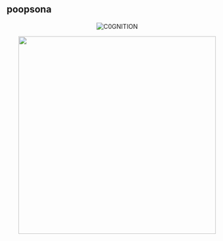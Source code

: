 ## poopsona

<p align="center"> <img src="https://komarev.com/ghpvc/?username=C0GNITION&label=ALIEN%20STAGE&color=74cacf&style=flat" alt="C0GNITION" /> </p>
<p align="center">
  <img width="450" height="450" src="https://i.ibb.co/PzdffZS/Untitled31-20241026061732.png">
</p>



